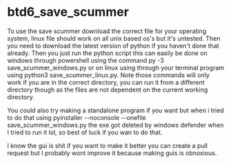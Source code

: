 # btd6_save_scummer
To use the save scummer download the correct file for your operating system, linux file should work on all unix based os's but it's untested. Then you need to download the latest version of python if you haven't done that already. Then you just run the python script this can easily be done on windows through powershell using the command py -3 save_scummer_windows.py or on linux using through your terminal program using python3 save_scummer_linux.py. Note those commands will only work if you are in the correct directory, you can run it from a different directory though as the files are not dependent on the current working directory.  
  
You could also try making a standalone program if you want but when i tried to do that using pyinstaller --noconsole --onefile save_scummer_windows.py the exe got deleted by windows defender when I tried to run it lol, so best of luck if you wan to do that.  
  
I know the gui is shit if you want to make it better you can create a pull request but I probably wont improve it because making guis is obnoxious.   
